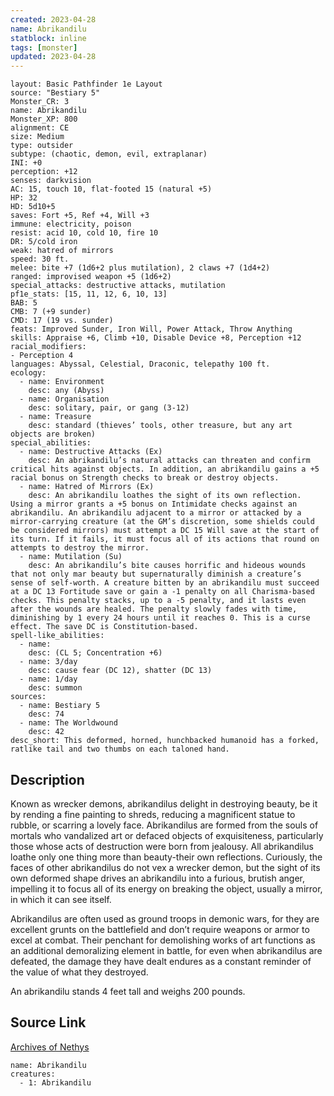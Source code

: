 ```yaml
---
created: 2023-04-28
name: Abrikandilu
statblock: inline
tags: [monster]
updated: 2023-04-28
---
```

```statblock
layout: Basic Pathfinder 1e Layout
source: "Bestiary 5"
Monster_CR: 3
name: Abrikandilu
Monster_XP: 800
alignment: CE
size: Medium
type: outsider
subtype: (chaotic, demon, evil, extraplanar)
INI: +0
perception: +12
senses: darkvision
AC: 15, touch 10, flat-footed 15 (natural +5)
HP: 32
HD: 5d10+5
saves: Fort +5, Ref +4, Will +3
immune: electricity, poison
resist: acid 10, cold 10, fire 10
DR: 5/cold iron
weak: hatred of mirrors
speed: 30 ft.
melee: bite +7 (1d6+2 plus mutilation), 2 claws +7 (1d4+2)
ranged: improvised weapon +5 (1d6+2)
special_attacks: destructive attacks, mutilation
pf1e_stats: [15, 11, 12, 6, 10, 13]
BAB: 5
CMB: 7 (+9 sunder)
CMD: 17 (19 vs. sunder)
feats: Improved Sunder, Iron Will, Power Attack, Throw Anything
skills: Appraise +6, Climb +10, Disable Device +8, Perception +12
racial_modifiers:
- Perception 4
languages: Abyssal, Celestial, Draconic, telepathy 100 ft.
ecology:
  - name: Environment
    desc: any (Abyss)
  - name: Organisation
    desc: solitary, pair, or gang (3-12)
  - name: Treasure
    desc: standard (thieves’ tools, other treasure, but any art objects are broken)
special_abilities:
  - name: Destructive Attacks (Ex)
    desc: An abrikandilu’s natural attacks can threaten and confirm critical hits against objects. In addition, an abrikandilu gains a +5 racial bonus on Strength checks to break or destroy objects.
  - name: Hatred of Mirrors (Ex)
    desc: An abrikandilu loathes the sight of its own reflection. Using a mirror grants a +5 bonus on Intimidate checks against an abrikandilu. An abrikandilu adjacent to a mirror or attacked by a mirror-carrying creature (at the GM’s discretion, some shields could be considered mirrors) must attempt a DC 15 Will save at the start of its turn. If it fails, it must focus all of its actions that round on attempts to destroy the mirror.
  - name: Mutilation (Su)
    desc: An abrikandilu’s bite causes horrific and hideous wounds that not only mar beauty but supernaturally diminish a creature’s sense of self-worth. A creature bitten by an abrikandilu must succeed at a DC 13 Fortitude save or gain a -1 penalty on all Charisma-based checks. This penalty stacks, up to a -5 penalty, and it lasts even after the wounds are healed. The penalty slowly fades with time, diminishing by 1 every 24 hours until it reaches 0. This is a curse effect. The save DC is Constitution-based.
spell-like_abilities:
  - name:
    desc: (CL 5; Concentration +6)
  - name: 3/day
    desc: cause fear (DC 12), shatter (DC 13)
  - name: 1/day
    desc: summon
sources:
  - name: Bestiary 5
    desc: 74
  - name: The Worldwound
    desc: 42
desc_short: This deformed, horned, hunchbacked humanoid has a forked, ratlike tail and two thumbs on each taloned hand.
```
## Description
Known as wrecker demons, abrikandilus delight in destroying beauty, be it by rending a fine painting to shreds, reducing a magnificent statue to rubble, or scarring a lovely face. Abrikandilus are formed from the souls of mortals who vandalized art or defaced objects of exquisiteness, particularly those whose acts of destruction were born from jealousy. All abrikandilus loathe only one thing more than beauty-their own reflections. Curiously, the faces of other abrikandilus do not vex a wrecker demon, but the sight of its own deformed shape drives an abrikandilu into a furious, brutish anger, impelling it to focus all of its energy on breaking the object, usually a mirror, in which it can see itself.

Abrikandilus are often used as ground troops in demonic wars, for they are excellent grunts on the battlefield and don’t require weapons or armor to excel at combat. Their penchant for demolishing works of art functions as an additional demoralizing element in battle, for even when abrikandilus are defeated, the damage they have dealt endures as a constant reminder of the value of what they destroyed.

An abrikandilu stands 4 feet tall and weighs 200 pounds.
## Source Link
[Archives of Nethys](https://aonprd.com/MonsterDisplay.aspx?ItemName=Abrikandilu)
```encounter-table
name: Abrikandilu
creatures:
  - 1: Abrikandilu
```

